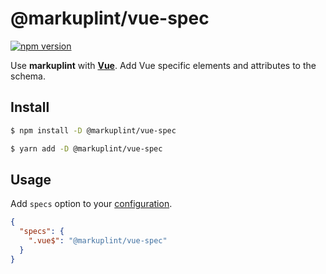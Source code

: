 # @markuplint/vue-spec

[![npm version](https://badge.fury.io/js/%40markuplint%2Fvue-spec.svg)](https://www.npmjs.com/package/@markuplint/vue-spec)

Use **markuplint** with [**Vue**](https://vuejs.org/).
Add Vue specific elements and attributes to the schema.

## Install

```sh
$ npm install -D @markuplint/vue-spec

$ yarn add -D @markuplint/vue-spec
```

## Usage

Add `specs` option to your [configuration](https://markuplint.dev/configuration/#properties/specs).

```json
{
  "specs": {
    ".vue$": "@markuplint/vue-spec"
  }
}
```
